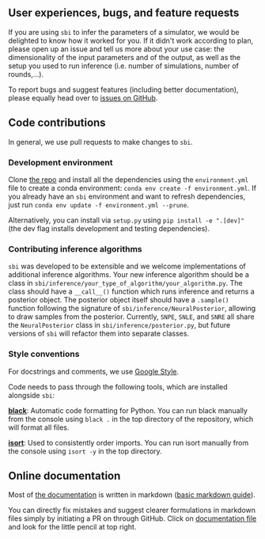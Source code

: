 ## User experiences, bugs, and feature requests

If you are using `sbi` to infer the parameters of a simulator, we would be delighted to
know how it worked for you. If it didn't work according to plan, please open up an issue
and tell us more about your use case: the dimensionality of the input parameters and of
the output, as well as the setup you used to run inference (i.e. number of simulations,
number of rounds,...).

To report bugs and suggest features (including better documentation), please equally
head over to [issues on GitHub](https://github.com/mackelab/sbi/issues).


## Code contributions

In general, we use pull requests to make changes to `sbi`.


### Development environment

Clone [the repo](https://github.com/mackelab/sbi) and install all the dependencies using
the `environment.yml` file to create a conda environment: `conda env create -f
environment.yml`. If you already have an `sbi` environment and want to refresh
dependencies, just run `conda env update -f environment.yml --prune`.

Alternatively, you can install via `setup.py` using `pip install -e ".[dev]"` (the dev
flag installs development and testing dependencies).

### Contributing inference algorithms

`sbi` was developed to be extensible and we welcome implementations of additional
inference algorithms. Your new inference algorithm should be a class in
`sbi/inference/your_type_of_algorithm/your_algorithm.py`. The class should have a
`__call__()` function which runs inference and returns a posterior object. The posterior
object itself should have a `.sample()` function following the signature of
`sbi/inference/NeuralPosterior`, allowing to draw samples from the posterior.
Currently, `SNPE`, `SNLE`, and `SNRE` all share the `NeuralPosterior` class in
`sbi/inference/posterior.py`, but future versions of `sbi` will refactor them into
separate classes.

### Style conventions

For docstrings and comments, we use [Google
Style](http://google.github.io/styleguide/pyguide.html#38-comments-and-docstrings).

Code needs to pass through the following tools, which are installed alongside `sbi`:

**[black](https://github.com/psf/black)**: Automatic code formatting for Python. You can
run black manually from the console using `black .` in the top directory of the
repository, which will format all files.

**[isort](https://github.com/timothycrosley/isort)**: Used to consistently order
imports. You can run isort manually from the console using `isort -y` in the top
directory.


## Online documentation

Most of [the documentation](http://mackelab.org/sbi) is written in markdown ([basic
markdown guide](https://guides.github.com/features/mastering-markdown/)).

You can directly fix mistakes and suggest clearer formulations in markdown files simply
by initiating a PR on through GitHub. Click on [documentation
file](https://github.com/mackelab/sbi/tree/master/docs/docs) and look for the little pencil at top right.
